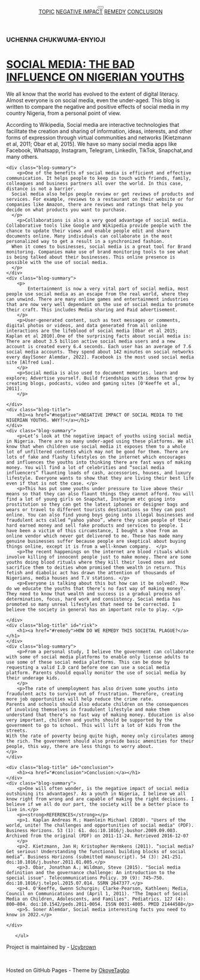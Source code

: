 <!DOCTYPE html>
<html>
<head>
	<meta charset="utf-8">
	<title>SOCIAL MEDIA: THE BAD INFLUENCE ON NIGERIAN YOUTHS</title>
	<link rel="stylesheet" type="text/css" href="css/style.css">
	<link rel="preconnect" href="https://fonts.googleapis.com">
	<link rel="preconnect" href="https://fonts.gstatic.com" crossorigin>
	<link href="https://fonts.googleapis.com/css2?family=Lato&display=swap" rel="stylesheet">
	<link rel="stylesheet" type="text/css" href="https://maxcdn.bootstrapcdn.com/font-awesome/4.3.0/css/font-awesome.min.css">

</head>
<body>

<header class="float-left">
	  <button id="nav-toggle"></button>

<nav>
	<a href="#topic">TOPIC</a>
	<a href="#negative">NEGATIVE IMPACT</a>
	<a href="#remedy">REMEDY</a>
	<a href="#conclusion">CONCLUSION</a>
</nav>

</header>

<div class="blog-container">
  
  <div class="blog-header">
    <div class="blog-cover">
      <div class="blog-author">
        <h3>UCHENNA CHUKWUMA-ENYIOJI</h3>
      </div>
    </div>
  </div>

  <div class="blog-body">
    <div class="blog-title" id="topic">
      <h1><a href="#">SOCIAL MEDIA: THE BAD INFLUENCE ON NIGERIAN YOUTHS</a></h1>
    </div>
    <div class="blog-summary">
      <p>We all know that the world has evolved to the extent of digital literacy. Almost everyone is on social media, even the under-aged. This blog is written to compare the negative and positive effects of social media in my country Nigeria, from a personal point of view.</p>
      <p>According to Wikipedia, Social media are interactive technologies that facilitate the creation and sharing of information, ideas, interests, and other forms of expression through virtual communities and networks [Kietzmann et al, 2011; Obar et al, 2015]. We have so many social media apps like Facebook, Whatsapp, Instagram, Telegram, LinkedIn, TikTok, Snapchat,and many others.</p>
    </div>
    
    <div class="blog-summary">
    	<p>One of the benefits of social media is efficient and effective communication. It helps people to keep in touch with friends, family, colleagues and business partners all over the world. In this case, distance is not a barrier. 
      Social media also helps people review or get reviews of products and services. For example, reviews to a restaurant on their website or for companies like Amazon, there are reviews and ratings that help you decide on what products you want to purchase.
      </p>
    	<p>Collaborations is also a very good advantage of social media. Collaborative tools like Google and Wikipedia provide people with the chance to update their views and enable people edit and share documents online. Many individuals can collaborate in the most personalized way to get a result in a synchronized fashion.
      When it comes to businesses, social media is a great tool for Brand monitoring. Companies make use of brand monitoring tools to see what is being talked about their businesses. This online presence is possible with the use of social media.
      </p>
    </div>
    <div class="blog-summary">
    	<p>
    		Entertainment is now a very vital part of social media, most people use social media as an escape from the real world, where they can unwind. There are many online games and entertainment industries that are now very well dependant on the use of social media to promote their craft. This includes Media sharing and Paid advertisement.
    	</p>
    	<p>User-generated content, such as text messages or comments, digital photos or videos, and data generated from all online interactions are the lifeblood of social media [Obar et al 2015; Kaplan et al 2010].One of the surprising facts about social media is: There are about 3.5 billion active social media users and a new account is created every 6.4 seconds. Each user has an average of 7.6 social media accounts. They spend about 142 minutes on social networks every day[Soner Alemdar, 2022]. Facebook is the most used social media site [Alfred Lua].
    	</p>
    	<p>Social media is also used to document memories. learn and explore; Advertise yourself. Build friendships with ideas that grow by creating blogs, podcasts, video and gaming sites [O'Keeffe et al, 2011].
    	</p>
  
    </div>
    <div class="blog-title">
    	<h1><a href="#negative">NEGATIVE IMPACT OF SOCIAL MEDIA TO THE NIGERIAN YOUTHS. WHY?!</a></h1>
    </div>
    <div class="blog-summary">
    	<p>Let’s look at the negative impact of youths using social media in Nigeria. There are so many under-aged using these platforms. We all know that when children use social media it exposes them to a whole lot of unfiltered contents which may not be good for them. There are lots of fake and flashy lifestyles on the internet which encourages and influences the youths into thinking there are fast ways of making money. You will find a lot of celebrities and “social media influencers” flaunting loads of cash, accessories, houses, and luxury lifestyle. Everyone wants to show that they are living their best life even if that is not the case. </p>
    	<p>This has put some youths under pressure to live above their means so that they can also flaunt things they cannot afford. You will find a lot of young girls on Snapchat, Instagram etc going into prostitution so they can get the latest iphones or designer bags and wears or travel to different tourists destinations so they can post online. You can also find young boys going into illegal businesses and fraudulent acts called “yahoo yahoo”, where they scam people of their hard earned money and sell fake products and services to people. I have been a victim of this circumstance, I bought a shoe from an online vendor which never got delivered to me. These has made many genuine businesses suffer because people are skeptical about buying things online, except it is from a well-known company.  </p>
    	<p>The recent happenings on the internet are blood rituals which involve killing of innocent people just to make money. There are some youths doing blood rituals where they kill their loved ones and sacrifice them to deities whom promised them wealth in return. This fetish and diabolic act has drawn the attention of thousands of Nigerians, media houses and T.V stations. </p>
    	<p>Everyone is talking about this but how can it be solved?. How do we educate the youths that there’s no fast way of making money?. They need to know that wealth and success is a gradual process of determination, focus, hard work and consistency. Social media has promoted so many unreal lifestyles that need to be corrected. I believe the society in general has an important role to play. </p>
    	
    </div>
    <div class="blog-title" id="risk">
    	<h1><a href="#remedy">HOW DO WE REMEDY THIS SOCIETAL PLAGUE?</a></h1>
    </div>
    <div class="blog-summary">
    	<p>From a personal study, I believe the government can collaborate with some of social media platforms to enable only license adults to use some of these social media platforms. This can be done by requesting a valid I.D card before one can use a social media platform. Parents should equally monitor the use of social media by their underage kids.
		</p>
		<p>The rate of unemployment has also driven some youths into fraudulent acts to survive out of frustration. Therefore, creating more job opportunities will help reduce the crime rate. 
    Parents and schools should also educate children on the consequences of involving themselves in fraudulent lifestyle and make them understand that there’s no fast way of making money. Education is also very important, children and youths should be supported by the government to go to school. This will lift a lot of kids from the streets.
    With the rate of poverty being quite high, money only circulates among the rich. The government should also provide basic amenities for their people, this way, there are less things to worry about. 
    </p>
    </div>
    
    <div class="blog-title" id="conclusion">
    	<h1><a href="#conclusion">Conclusion:</a></h1>
    </div>
    <div class="blog-summary">
    	<p>One will often wonder, is the negative impact of social media outshining its advantages?. As a youth in Nigeria, I believe we all know right from wrong and are capable of making the right decisions. I believe if we all do our part, the society will be a better place to live in.</p>
    	<p><strong>REFERENCES</strong></p>
    	<p>1. Kaplan Andreas M.; Haenlein Michael (2010). "Users of the world, unite! The challenges and opportunities of social media" (PDF). Business Horizons. 53 (1): 61. doi:10.1016/j.bushor.2009.09.003. Archived from the original (PDF) on 2011-11-24. Retrieved 2016-12-07
		</p>
		<p>2. Kietzmann, Jan H; Kristopher Hermkens (2011). “social media? Get serious! Understanding the functional building blocks of social media”. Business Horizons (submitted manuscript). 54 (3): 241-251. doi:10.1016/j.bushor.2011.01.005.</p>
		<p>3. Obar, Jonathan A.; Wildman, Steve (2015). "Social media definition and the governance challenge: An introduction to the special issue". Telecommunications Policy. 39 (9): 745–750. doi:10.1016/j.telpol.2015.07.014. SSRN 2647377.</p>
		<p>4. O'Keeffe, Gwenn Schurgin; Clarke-Pearson, Kathleen; Media, Council on Communications and (April 1, 2011). "The Impact of Social Media on Children, Adolescents, and Families". Pediatrics. 127 (4): 800–804. doi:10.1542/peds.2011-0054. ISSN 0031-4005. PMID 21444588</p>
		<p>5. Soner Alemdar, Social media interesting facts you need to know in 2022.</p>
		
    </div>
    
  </div>
  
  <div class="blog-footer">
    <ul>
      
    </ul>
  </div>

</div>

<footer>
	<div class="fluid-div">
		<p>Project is maintained by - <a href="https://github.com/Ucybrown">Ucybrown</a></p>
		<br>
		<p>Hosted on GitHub Pages - Theme by <a href="https://twitter.com/Okoyeanthonyy">OkoyeTagbo</a> </p>
	</div>
</footer>


<script type="text/javascript" src="https://cdnjs.cloudflare.com/ajax/libs/jquery/2.1.3/jquery.min.js"></script>
<script type="text/javascript" src="js/main.js"></script>

</body>
</html>
